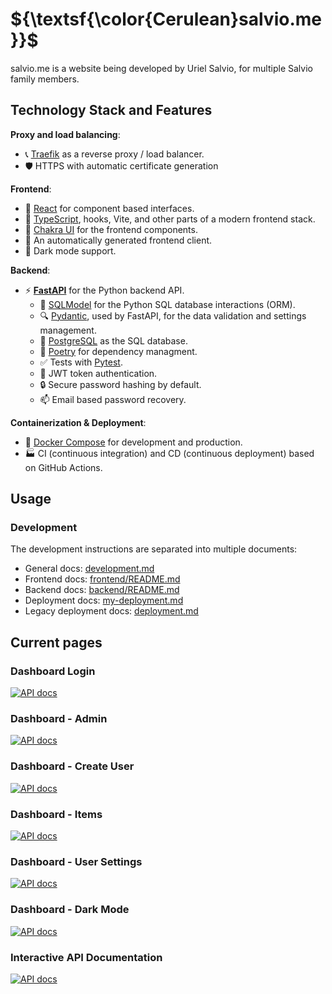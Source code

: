 # ${\textsf{\color{Cerulean}salvio.me}}$
salvio.me is a website being developed by Uriel Salvio, for multiple Salvio family members.

## Technology Stack and Features

**Proxy and load balancing**:
- 📞 [Traefik](https://traefik.io) as a reverse proxy / load balancer.
- 🛡 HTTPS with automatic certificate generation

**Frontend**:
- 🚀 [React](https://react.dev) for component based interfaces.
- 💃 [TypeScript](https://www.typescriptlang.org/), hooks, Vite, and other parts of a modern frontend stack.
- 🎨 [Chakra UI](https://chakra-ui.com) for the frontend components.
- 🤖 An automatically generated frontend client.
- 🦇 Dark mode support.

**Backend**:
- ⚡ [**FastAPI**](https://fastapi.tiangolo.com) for the Python backend API.
    - 🧰 [SQLModel](https://sqlmodel.tiangolo.com) for the Python SQL database interactions (ORM).
    - 🔍 [Pydantic](https://docs.pydantic.dev), used by FastAPI, for the data validation and settings management.
    - 💾 [PostgreSQL](https://www.postgresql.org) as the SQL database.
    - 📜 [Poetry](https://python-poetry.org/) for dependency managment.
    - ✅ Tests with [Pytest](https://pytest.org).
    - 🔑 JWT token authentication.
    - 🔒 Secure password hashing by default.
    - 📫 Email based password recovery.

**Containerization & Deployment**:
- 🐋 [Docker Compose](https://www.docker.com) for development and production.
- 🏭 CI (continuous integration) and CD (continuous deployment) based on GitHub Actions.

## Usage
### Development
The development instructions are separated into multiple documents:
- General docs: [development.md](./development.md)
- Frontend docs: [frontend/README.md](./frontend/README.md)
- Backend docs: [backend/README.md](./backend/README.md)
- Deployment docs: [my-deployment.md](./my-deployment.md)
- Legacy deployment docs: [deployment.md](./deployment.md)

## Current pages
### Dashboard Login
[![API docs](img/login.png)](https://github.com/tiangolo/full-stack-fastapi-template)

### Dashboard - Admin
[![API docs](img/dashboard.png)](https://github.com/tiangolo/full-stack-fastapi-template)

### Dashboard - Create User
[![API docs](img/dashboard-create.png)](https://github.com/tiangolo/full-stack-fastapi-template)

### Dashboard - Items
[![API docs](img/dashboard-items.png)](https://github.com/tiangolo/full-stack-fastapi-template)

### Dashboard - User Settings
[![API docs](img/dashboard-user-settings.png)](https://github.com/tiangolo/full-stack-fastapi-template)

### Dashboard - Dark Mode
[![API docs](img/dashboard-dark.png)](https://github.com/tiangolo/full-stack-fastapi-template)

### Interactive API Documentation
[![API docs](img/docs.png)](https://github.com/tiangolo/full-stack-fastapi-template)
